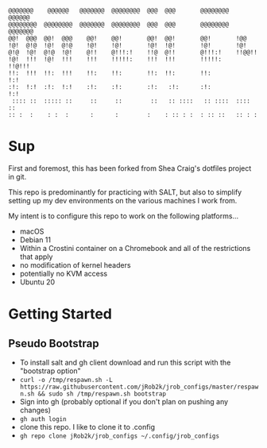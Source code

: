 ```
@@@@@@@    @@@@@@   @@@@@@@  @@@@@@@@  @@@  @@@       @@@@@@@@   @@@@@@   
@@@@@@@@  @@@@@@@@  @@@@@@@  @@@@@@@@  @@@  @@@       @@@@@@@@  @@@@@@@   
@@!  @@@  @@!  @@@    @@!    @@!       @@!  @@!       @@!       !@@       
!@!  @!@  !@!  @!@    !@!    !@!       !@!  !@!       !@!       !@!       
@!@  !@!  @!@  !@!    @!!    @!!!:!    !!@  @!!       @!!!:!    !!@@!!    
!@!  !!!  !@!  !!!    !!!    !!!!!:    !!!  !!!       !!!!!:     !!@!!!   
!!:  !!!  !!:  !!!    !!:    !!:       !!:  !!:       !!:            !:!  
:!:  !:!  :!:  !:!    :!:    :!:       :!:   :!:      :!:           !:!   
 :::: ::  ::::: ::     ::     ::        ::   :: ::::   :: ::::  :::: ::   
:: :  :    : :  :      :      :        :    : :: : :  : :: ::   :: : :    
```                                                                          
# Sup

First and foremost, this has been forked from Shea Craig's dotfiles project in git.

This repo is predominantly for practicing with SALT, but also to simplify setting up my dev environments on the various machines I work from. 

My intent is to configure this repo to work on the following platforms...
- macOS
- Debian 11
 - Within a Crostini container on a Chromebook and all of the restrictions that apply
  -  no modification of kernel headers
  -  potentially no KVM access
-  Ubuntu 20

# Getting Started

## Pseudo Bootstrap
- To install salt and gh client download and run this script with the "bootstrap option"
 - `curl -o /tmp/respawn.sh -L https://raw.githubusercontent.com/jRob2k/jrob_configs/master/respawn.sh && sudo sh /tmp/respawn.sh bootstrap`
- Sign into gh (probably optional if you don't plan on pushing any changes)
 - `gh auth login`
- clone this repo. I like to clone it to .config
 - `gh repo clone jRob2k/jrob_configs ~/.config/jrob_configs`

